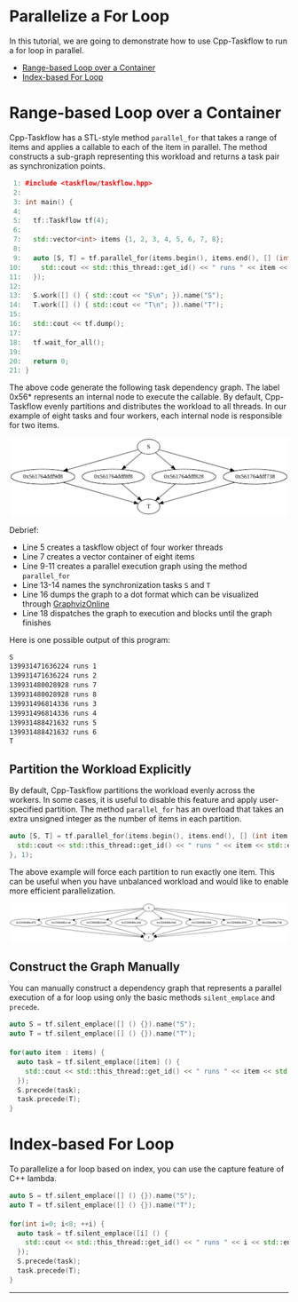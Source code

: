 # Parallelize a For Loop

In this tutorial, we are going to demonstrate how to use Cpp-Taskflow
to run a for loop in parallel.

+ [Range-based Loop over a Container](#Range-based-Loop-over-a-Container)
+ [Index-based For Loop](#Index-based-For-Loop)

# Range-based Loop over a Container

Cpp-Taskflow has a STL-style method `parallel_for` 
that takes a range of items and applies a callable to each of the item in parallel.
The method constructs a sub-graph representing this workload
and returns a task pair as synchronization points.

```cpp
 1: #include <taskflow/taskflow.hpp>
 2:
 3: int main() {
 4:
 5:   tf::Taskflow tf(4);
 6:
 7:   std::vector<int> items {1, 2, 3, 4, 5, 6, 7, 8};
 8:
 9:   auto [S, T] = tf.parallel_for(items.begin(), items.end(), [] (int item) {
10:     std::cout << std::this_thread::get_id() << " runs " << item << std::endl;
11:   });
12:
13:   S.work([] () { std::cout << "S\n"; }).name("S");
14:   T.work([] () { std::cout << "T\n"; }).name("T");
15:
16:   std::cout << tf.dump();
17:
18:   tf.wait_for_all();
19:
20:   return 0;
21: }
```

The above code generate the following task dependency graph. 
The label 0x56\* represents an internal node to execute the callable.
By default, Cpp-Taskflow evenly partitions and distributes the workload 
to all threads.
In our example of eight tasks and four workers, each internal node is responsible for two items.

![](parallel_for1.png)

Debrief:
+ Line 5 creates a taskflow object of four worker threads
+ Line 7 creates a vector container of eight items
+ Line 9-11 creates a parallel execution graph using the method `parallel_for`
+ Line 13-14 names the synchronization tasks `S` and `T`
+ Line 16 dumps the graph to a dot format which can be visualized through [GraphvizOnline][GraphVizOnline]
+ Line 18 dispatches the graph to execution and blocks until the graph finishes

Here is one possible output of this program:

```bash
S
139931471636224 runs 1
139931471636224 runs 2
139931480028928 runs 7
139931480028928 runs 8
139931496814336 runs 3
139931496814336 runs 4
139931488421632 runs 5
139931488421632 runs 6
T
```

## Partition the Workload Explicitly

By default, Cpp-Taskflow partitions the workload evenly across the workers.
In some cases, it is useful to disable this feature and apply user-specified partition.
The method `parallel_for` has an overload that takes an extra unsigned integer as 
the number of items in each partition.

```cpp
auto [S, T] = tf.parallel_for(items.begin(), items.end(), [] (int item) {
  std::cout << std::this_thread::get_id() << " runs " << item << std::endl;
}, 1);
```

The above example will force each partition to run exactly one item.
This can be useful when you have unbalanced workload
and would like to enable more efficient parallelization.

![](parallel_for2.png)

## Construct the Graph Manually

You can manually construct a dependency graph that represents a parallel execution 
of a for loop
using only the basic methods `silent_emplace` and `precede`.


```cpp
auto S = tf.silent_emplace([] () {}).name("S");
auto T = tf.silent_emplace([] () {}).name("T");

for(auto item : items) {
  auto task = tf.silent_emplace([item] () {
    std::cout << std::this_thread::get_id() << " runs " << item << std::endl;
  });
  S.precede(task);
  task.precede(T);
}
```

# Index-based For Loop

To parallelize a for loop based on index, you can use the capture feature of C++ lambda.

```cpp
auto S = tf.silent_emplace([] () {}).name("S");
auto T = tf.silent_emplace([] () {}).name("T");

for(int i=0; i<8; ++i) {
  auto task = tf.silent_emplace([i] () {
    std::cout << std::this_thread::get_id() << " runs " << i << std::endl;
  }); 
  S.precede(task);
  task.precede(T);
}
```

* * *

[GraphViz]:              https://www.graphviz.org/
[GraphVizOnline]:        https://dreampuf.github.io/GraphvizOnline/

